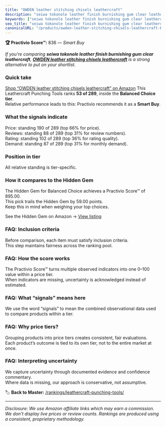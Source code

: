 ```yaml
---
title: "OWDEN leather stitching chisels leathercraft"
description: "seiwa tokonole leather finish burnishing gum clear leathercraft: Data-driven within Balanced Choice ranking using the Practivio Score™. Positioned by quality,…"
keywords: ["seiwa tokonole leather finish burnishing gum clear leathercraft"]
seo_title: "seiwa tokonole leather finish burnishing gum clear leathercraft — Smart Buy Balanced Choice (2025)"
canonicalURL: "/products/owden-leather-stitching-chisels-leathercraft-B07955TJNT/"
---
```


**🏆 Practivio Score™:** 836 — _Smart Buy_


*If you're comparing **seiwa tokonole leather finish burnishing gum clear leathercraft**, **[OWDEN leather stitching chisels leathercraft](https://www.amazon.com/dp/B07955TJNT?tag=practivio-20)** is a strong alternative to put on your shortlist.*
### Quick take
[Shop “OWDEN leather stitching chisels leathercraft” on Amazon](https://www.amazon.com/dp/B07955TJNT?tag=practivio-20)
This Leathercraft Punching Tools ranks **53 of 289**, inside the **Balanced Choice tier**.  
Relative performance leads to this: Practivio recommends it as a **Smart Buy**.

### What the signals indicate
Price: standing 190 of 289 (top 66% for price).  
Reviews: standing 88 of 289 (top 31% for review numbers).  
Rating: standing 102 of 289 (top 36% for rating quality).  
Demand: standing 87 of 289 (top 31% for monthly demand).

### Position in tier
All relative standing is tier-specific.

### How it compares to the Hidden Gem
The Hidden Gem for Balanced Choice achieves a Practivio Score™ of 895.00.  
This pick trails the Hidden Gem by 59.00 points.  
Keep this in mind when weighing your top choices.  

See the Hidden Gem on Amazon → [View listing](https://www.amazon.com/dp/B00004T7WS?tag=practivio-20)

### FAQ: Inclusion criteria
Before comparison, each item must satisfy inclusion criteria.  
This step maintains fairness across the ranking pool.

### FAQ: How the score works
The Practivio Score™ turns multiple observed indicators into one 0–100 value within a price tier.  
When indicators are missing, uncertainty is acknowledged instead of estimated.

### FAQ: What “signals” means here
We use the word “signals” to mean the combined observational data used to compare products within a tier.

### FAQ: Why price tiers?
Grouping products into price tiers creates consistent, fair evaluations.  
Each product’s outcome is tied to its own tier, not to the entire market at once.

### FAQ: Interpreting uncertainty
We capture uncertainty through documented evidence and confidence commentary.  
Where data is missing, our approach is conservative, not assumptive.


🏷️ **Back to Master:** [/rankings/leathercraft-punching-tools/](/rankings/leathercraft-punching-tools/)

---
_Disclosure: We use Amazon affiliate links which may earn a commission. We don’t display live prices or review counts. Rankings are produced using a consistent, proprietary methodology._
